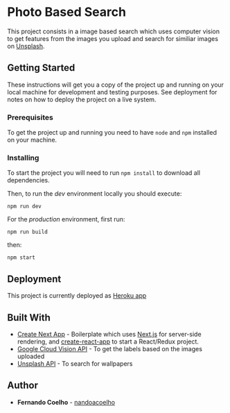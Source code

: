 # Photo Based Search

This project consists in a image based search which uses computer vision to get features from the images you upload and search for similiar images on [Unsplash](www.unsplash.com).

## Getting Started

These instructions will get you a copy of the project up and running on your local machine for development and testing purposes. See deployment for notes on how to deploy the project on a live system.

### Prerequisites

To get the project up and running you need to have `node` and `npm` installed on your machine.

### Installing

To start the project you will need to run `npm install` to download all dependencies.

Then, to run the *dev* environment locally you should execute:

```
npm run dev
```

For the *production* environment, first run:

```
npm run build
```
then:

```
npm start
```

## Deployment

This project is currently deployed as [Heroku app](https://unsplash-photo-search.herokuapp.com/)


## Built With

* [Create Next App](https://open.segment.com/create-next-app) - Boilerplate which uses [Next.js](https://github.com/zeit/next.js/) for server-side rendering, and [create-react-app](https://github.com/facebookincubator/create-react-app) to start a React/Redux project.
* [Google Cloud Vision API](https://cloud.google.com/vision/) - To get the labels based on the images uploaded
* [Unsplash API](https://unsplash.com/developers) - To search for wallpapers

## Author

* **Fernando Coelho** - [nandoacoelho](https://github.com/nandoacoelho)